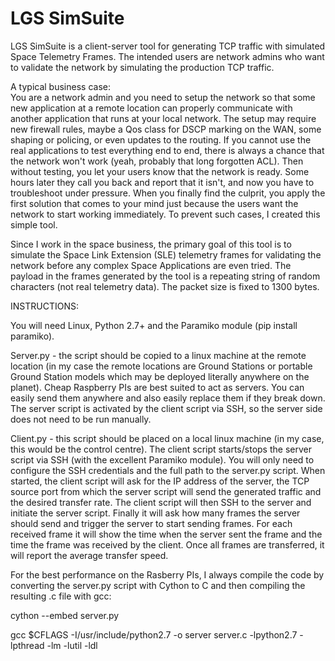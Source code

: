 # LGS SimSuite

LGS SimSuite is a client-server tool for generating TCP traffic with simulated Space Telemetry Frames. The intended users are network admins who want to validate the network by simulating the production TCP traffic.

A typical business case:  
You are a network admin and you need to setup the network so that some new application at a remote location can properly communicate with another application that runs at your local network. The setup may require new firewall rules, maybe a Qos class for DSCP marking on the WAN, some shaping or policing, or even updates to the routing. If you cannot use the real applications to test everything end to end, there is always a chance that the network won't work (yeah, probably that long forgotten ACL). Then without testing, you let your users know that the network is ready. Some hours later they call you back and report that it isn't, and now you have to troubleshoot under pressure. When you finally find the culprit, you apply the first solution that comes to your mind just because the users want the network to start working immediately. To prevent such cases, I created this simple tool.

Since I work in the space business, the primary goal of this tool is to simulate the Space Link Extension (SLE) telemetry frames for validating the network before any complex Space Applications are even tried. The payload in the frames generated by the tool is a repeating string of random characters (not real telemetry data). The packet size is fixed to 1300 bytes. 

INSTRUCTIONS: 

You will need Linux, Python 2.7+ and the Paramiko module (pip install paramiko).

Server.py - the script should be copied to a linux machine at the remote location (in my case the remote locations are Ground Stations or  portable Ground Station models which may be deployed literally anywhere on the planet). Cheap Raspberry PIs are best suited to act as servers. You can easily send them anywhere and also easily replace them if they break down. The server script is activated by the client script via SSH, so the server side does not need to be run manually.

Client.py - this script should be placed on a local linux machine (in my case, this would be the control centre). The client script starts/stops the server script via SSH (with the excellent Paramiko module). You will only need to configure the SSH credentials and the full path to the server.py script. When started, the client script will ask for the IP address of the server, the TCP source port from which the server script will send the generated traffic and the desired transfer rate. The client script will then SSH to the server and initiate the server script. Finally it will ask how many frames the server should send and trigger the server to start sending frames. For each received frame it will show the time when the server sent the frame and the time the frame was received by the client. Once all frames are transferred, it will report the average transfer speed.


For the best performance on the Rasberry PIs, I always compile the code by converting the server.py script with Cython to C and then compiling the resulting .c file with gcc:

cython --embed server.py

gcc $CFLAGS -I/usr/include/python2.7 -o server server.c -lpython2.7 -lpthread -lm -lutil -ldl
